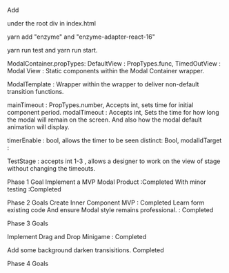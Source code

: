 Add  <div id="modal-root"></div> under the root div in index.html

yarn add  "enzyme" and  "enzyme-adapter-react-16"


yarn run test and yarn run start.


ModalContainer.propTypes:
  DefaultView : PropTypes.func,
  TimedOutView : 
  Modal View : 
  Static components within the Modal Container wrapper. 

  ModalTemplate : 
  Wrapper within the wrapper to deliver non-default transition functions. 



  mainTimeout : 
        PropTypes.number, Accepts int, sets time for initial component period.
  modalTimeout : 
        Accepts int,  Sets the time for how long the modal will remain on the screen. 
        And also how the modal default animation will display. 



  timerEnable : bool, allows the timer to be seen 
  distinct: Bool, 
  modalIdTarget : 


  TestStage : accepts int 1-3 , allows a designer to work on the view of stage without changing the timeouts.
 





Phase 1 Goal
Implement a MVP Modal Product :Completed
With minor testing :Completed

Phase 2 Goals
Create Inner Component MVP  : Completed
Learn form existing code And ensure Modal style remains professional. : Completed


Phase 3 Goals 

Implement Drag and Drop Minigame : Completed

Add some background darken transisitions. Completed

Phase 4 Goals
